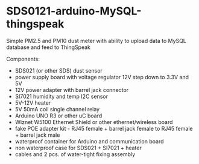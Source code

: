 # SDS0121-arduino-MySQL-thingspeak
Simple PM2.5 and PM10 dust meter with ability to upload data to MySQL database and feed to ThingSpeak

Components:
- SDS021 (or other SDS) dust sensor
- power supply board with voltage regulator 12V step down to 3.3V and 5V
- 12V power adapter with barrel jack connector
- SI7021 humidity and temp I2C sensor
- 5V-12V heater
- 5V 50mA coil single channel relay
- Arduino UNO R3 or other uC board
- Wiznet W5100  Ethernet Shield or other ethernet/wireless board
- fake POE adapter kit - RJ45 female + barrel jack female to RJ45 female + barrel jack male
- waterproof container for Arduino and communication board
- non waterproof case for SDS021 + SI7021 + heater
- cables and 2 pcs. of water-tight fixing assembly 
